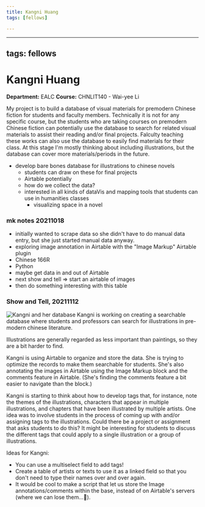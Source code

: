 ```yaml
---
title: Kangni Huang
tags: [fellows]

---
```


---
tags: fellows
---

# Kangni Huang
**Department:** EALC
**Course:** CHNLIT140 - Wai-yee Li

My project is to build a database of visual materials for premodern Chinese fiction for students and faculty members. Technically it is not for any specific course, but the students who are taking courses on premodern Chinese fiction can potentially use the database to search for related visual materials to assist their reading and/or final projects. Falculty teaching these works can also use the database to easily find materials for their class. At this stage I'm mostly thinking about including illustrations, but the database can cover more materials/periods in the future.

 * develop bare bones database for illustrations to chinese novels
    * students can draw on these for final projects
    * Airtable potentially
    * how do we collect the data?
    * interested in all kinds of dataVis and mapping tools that students can use in humanities classes
        * visualizing space in a novel


### mk notes 20211018

* initially wanted to scrape data so she didn't have to do manual data entry, but she just started manual data anyway.
* exploring image annotation in Airtable with the "Image Markup" Airtable plugin
* Chinese 166R
* Python
* maybe get data in and out of Airtable
* next show and tell => start an airtable of images
* then do something interesting with this table


### Show and Tell, 20211112
![Kangni and her database](https://files.slack.com/files-pri/T0HTW3H0V-F02LQTS891V/screen_shot_2021-11-12_at_10.39.10_am.png?pub_secret=fc1b175fa5)
Kangni is working on creating a searchable database where students and professors can search for illustrations in pre-modern chinese literature.

Illustrations are generally regarded as less important than paintings, so they are a bit harder to find.

Kangni is using Airtable to organize and store the data. She is trying to optimize the records to make them searchable for students. She's also annotating the images in Airtable using the Image Markup block and the comments feature in Airtable. (She's finding the comments feature a bit easier to navigate than the block.)

Kangni is starting to think about how to develop tags that, for instance, note the themes of the illustrations, characters that appear in multiple illustrations, and chapters that have been illustrated by multiple artists. One idea was to involve students in the process of coming up with and/or assigning tags to the illustrations. Could there be a project or assignment that asks students to do this? It might be interesting for students to discuss the different tags that could apply to a single illustration or a group of illustrations.

Ideas for Kangni:
* You can use a multiselect field to add tags!
* Create a table of artists or texts to use it as a linked field so that you don't need to type their names over and over again.
* It would be cool to make a script that let us store the Image annotations/comments within the base, instead of on Airtable's servers (where we can lose them...😬). 